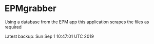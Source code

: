 # EPMgrabber
Using a database from the EPM app this application scrapes the files as required


Latest backup: Sun Sep 1 10:47:01 UTC 2019
